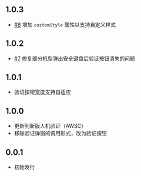 ## 1.0.3

- [#8](https://github.com/leanflutter/flutter_aliyun_captcha/issues/8) 增加 `customStyle` 属性以支持自定义样式

## 1.0.2

- [#7](https://github.com/leanflutter/flutter_aliyun_captcha/issues/7) 修复部分机型弹出安全键盘后验证按钮消失的问题

## 1.0.1

- 验证按钮宽度支持自适应

## 1.0.0

- 更新到新版人机验证（AWSC）
- 移除验证弹窗的调用形式，改为验证按钮

## 0.0.1

- 初始发行
